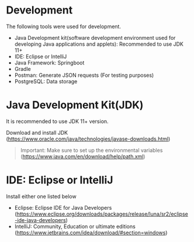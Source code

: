 # Development

The following tools were used for development.

- Java Development kit(software development environment used for developing Java applications and applets): Recommended to use JDK 11+ 
- IDE: Eclipse or IntelliJ 
- Java Framework: Springboot
- Gradle
- Postman: Generate JSON requests (For testing purposes)
- PostgreSQL: Data storage


# Java Development Kit(JDK)

It is recommended to use JDK 11+ version.

Download and install JDK (https://www.oracle.com/java/technologies/javase-downloads.html)
> Important: Make sure to set up the environmental variables (https://www.java.com/en/download/help/path.xml)

# IDE: Eclipse or IntelliJ
Install either one listed below
- Eclipse: Eclipse IDE for Java Developers (https://www.eclipse.org/downloads/packages/release/luna/sr2/eclipse-ide-java-developers)
- IntelliJ: Community, Education or ultimate editions (https://www.jetbrains.com/idea/download/#section=windows)
